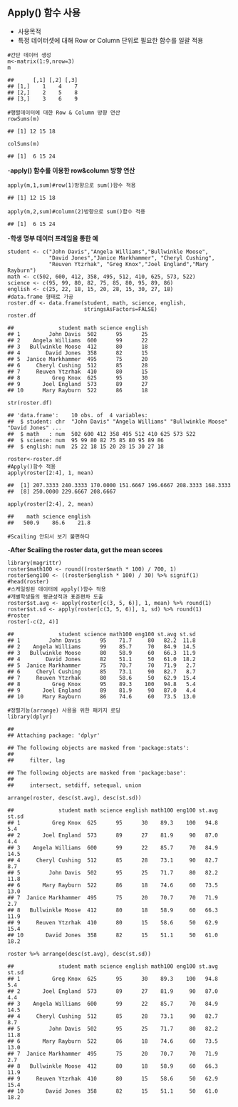 Apply() 함수 사용
-----------------

-   사용목적
-   특정 데이터셋에 대해 Row or Column 단위로 필요한 함수를 일괄 적용

<!-- -->

    #간단 데이터 생성
    m<-matrix(1:9,nrow=3)
    m

    ##      [,1] [,2] [,3]
    ## [1,]    1    4    7
    ## [2,]    2    5    8
    ## [3,]    3    6    9

    #행렬데이터에 대한 Row & Column 방향 연산
    rowSums(m)

    ## [1] 12 15 18

    colSums(m)

    ## [1]  6 15 24

-**apply() 함수를 이용한 row&column 방향 연산**

    apply(m,1,sum)#row(1)방향으로 sum()함수 적용

    ## [1] 12 15 18

    apply(m,2,sum)#column(2)방향으로 sum()함수 적용

    ## [1]  6 15 24

-**학생 명부 데이터 프레임을 통한 예**

    student <- c("John Davis","Angela Williams","Bullwinkle Moose",
                 "David Jones","Janice Markhammer", "Cheryl Cushing",
                 "Reuven Ytzrhak", "Greg Knox","Joel England","Mary Rayburn")
    math <- c(502, 600, 412, 358, 495, 512, 410, 625, 573, 522)
    science <- c(95, 99, 80, 82, 75, 85, 80, 95, 89, 86)
    english <- c(25, 22, 18, 15, 20, 28, 15, 30, 27, 18)
    #data.frame 형태로 가공
    roster.df <- data.frame(student, math, science, english, 
                            stringsAsFactors=FALSE)
    roster.df

    ##              student math science english
    ## 1         John Davis  502      95      25
    ## 2    Angela Williams  600      99      22
    ## 3   Bullwinkle Moose  412      80      18
    ## 4        David Jones  358      82      15
    ## 5  Janice Markhammer  495      75      20
    ## 6     Cheryl Cushing  512      85      28
    ## 7     Reuven Ytzrhak  410      80      15
    ## 8          Greg Knox  625      95      30
    ## 9       Joel England  573      89      27
    ## 10      Mary Rayburn  522      86      18

    str(roster.df)

    ## 'data.frame':    10 obs. of  4 variables:
    ##  $ student: chr  "John Davis" "Angela Williams" "Bullwinkle Moose" "David Jones" ...
    ##  $ math   : num  502 600 412 358 495 512 410 625 573 522
    ##  $ science: num  95 99 80 82 75 85 80 95 89 86
    ##  $ english: num  25 22 18 15 20 28 15 30 27 18

    roster<-roster.df
    #Apply()함수 적용
    apply(roster[2:4], 1, mean)

    ##  [1] 207.3333 240.3333 170.0000 151.6667 196.6667 208.3333 168.3333
    ##  [8] 250.0000 229.6667 208.6667

    apply(roster[2:4], 2, mean)

    ##    math science english 
    ##   500.9    86.6    21.8

    #Scailing 안되서 보기 불편하다

-**After Scailing the roster data, get the mean scores**

    library(magrittr)
    roster$math100 <- round((roster$math * 100) / 700, 1)
    roster$eng100 <- ((roster$english * 100) / 30) %>% signif(1)
    #head(roster) 
    #스케일링된 데이터에 apply()함수 적용
    #개별학생들의 평균성적과 표준편차 도출
    roster$st.avg <- apply(roster[c(3, 5, 6)], 1, mean) %>% round(1) 
    roster$st.sd <- apply(roster[c(3, 5, 6)], 1, sd) %>% round(1)
    #roster
    roster[-c(2, 4)]

    ##              student science math100 eng100 st.avg st.sd
    ## 1         John Davis      95    71.7     80   82.2  11.8
    ## 2    Angela Williams      99    85.7     70   84.9  14.5
    ## 3   Bullwinkle Moose      80    58.9     60   66.3  11.9
    ## 4        David Jones      82    51.1     50   61.0  18.2
    ## 5  Janice Markhammer      75    70.7     70   71.9   2.7
    ## 6     Cheryl Cushing      85    73.1     90   82.7   8.7
    ## 7     Reuven Ytzrhak      80    58.6     50   62.9  15.4
    ## 8          Greg Knox      95    89.3    100   94.8   5.4
    ## 9       Joel England      89    81.9     90   87.0   4.4
    ## 10      Mary Rayburn      86    74.6     60   73.5  13.0

    #정렬기능(arrange) 사용을 위한 패키지 로딩
    library(dplyr)

    ## 
    ## Attaching package: 'dplyr'

    ## The following objects are masked from 'package:stats':
    ## 
    ##     filter, lag

    ## The following objects are masked from 'package:base':
    ## 
    ##     intersect, setdiff, setequal, union

    arrange(roster, desc(st.avg), desc(st.sd))

    ##              student math science english math100 eng100 st.avg st.sd
    ## 1          Greg Knox  625      95      30    89.3    100   94.8   5.4
    ## 2       Joel England  573      89      27    81.9     90   87.0   4.4
    ## 3    Angela Williams  600      99      22    85.7     70   84.9  14.5
    ## 4     Cheryl Cushing  512      85      28    73.1     90   82.7   8.7
    ## 5         John Davis  502      95      25    71.7     80   82.2  11.8
    ## 6       Mary Rayburn  522      86      18    74.6     60   73.5  13.0
    ## 7  Janice Markhammer  495      75      20    70.7     70   71.9   2.7
    ## 8   Bullwinkle Moose  412      80      18    58.9     60   66.3  11.9
    ## 9     Reuven Ytzrhak  410      80      15    58.6     50   62.9  15.4
    ## 10       David Jones  358      82      15    51.1     50   61.0  18.2

    roster %>% arrange(desc(st.avg), desc(st.sd))

    ##              student math science english math100 eng100 st.avg st.sd
    ## 1          Greg Knox  625      95      30    89.3    100   94.8   5.4
    ## 2       Joel England  573      89      27    81.9     90   87.0   4.4
    ## 3    Angela Williams  600      99      22    85.7     70   84.9  14.5
    ## 4     Cheryl Cushing  512      85      28    73.1     90   82.7   8.7
    ## 5         John Davis  502      95      25    71.7     80   82.2  11.8
    ## 6       Mary Rayburn  522      86      18    74.6     60   73.5  13.0
    ## 7  Janice Markhammer  495      75      20    70.7     70   71.9   2.7
    ## 8   Bullwinkle Moose  412      80      18    58.9     60   66.3  11.9
    ## 9     Reuven Ytzrhak  410      80      15    58.6     50   62.9  15.4
    ## 10       David Jones  358      82      15    51.1     50   61.0  18.2
